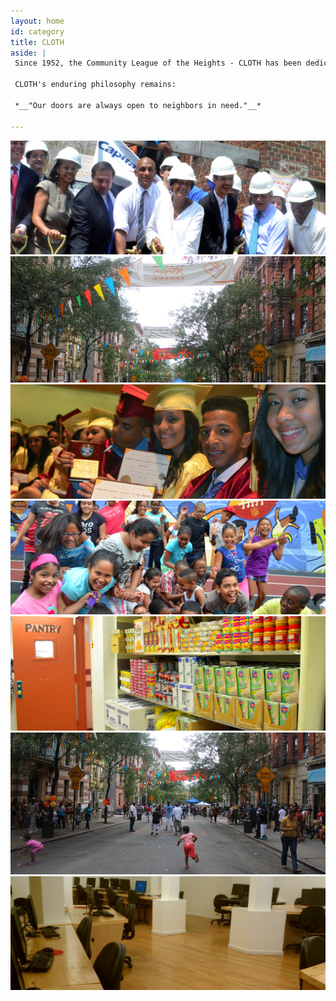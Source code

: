```yaml
---
layout: home
id: category
title: CLOTH
aside: |
 Since 1952, the Community League of the Heights - CLOTH has been dedicated to the improvement of the Southern Washington Heights area. Our mission encompasses advocacy, organizing, and providing of services related to decent affordable housing, education, health, youth services, and neighborhood improvement.

 CLOTH's enduring philosophy remains:

 *__"Our doors are always open to neighbors in need."__*

---
```


<div class="slideshow" style="height:396px">
	<img src="/assets/photos/building.jpg" alt=""/>
	<img src="/assets/photos/festivalbanner.jpg" alt=""/>
	<img src="/assets/photos/grads.jpg" alt=""/>
	<img src="/assets/photos/kids.jpg" alt=""/>
	<img src="/assets/photos/pantry.jpg" alt=""/>
	<img src="/assets/photos/festivalkid.jpg" alt=""/>
	<img src="/assets/photos/techcenter.jpg" alt=""/>
</div>